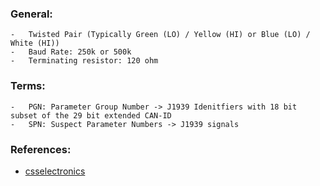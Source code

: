 ### General:
    -   Twisted Pair (Typically Green (LO) / Yellow (HI) or Blue (LO) / White (HI))
    -   Baud Rate: 250k or 500k
    -   Terminating resistor: 120 ohm

### Terms:
    -   PGN: Parameter Group Number -> J1939 Idenitfiers with 18 bit subset of the 29 bit extended CAN-ID 
    -   SPN: Suspect Parameter Numbers -> J1939 signals
### References:
-   [csselectronics](https://www.csselectronics.com/pages/j1939-explained-simple-intro-tutorial)


